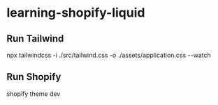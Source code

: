 # learning-shopify-liquid

## Run Tailwind

npx tailwindcss -i ./src/tailwind.css -o ./assets/application.css --watch

## Run Shopify

shopify theme dev
